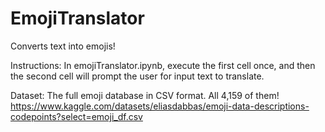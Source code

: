 # EmojiTranslator
Converts text into emojis!

Instructions: 
In emojiTranslator.ipynb, execute the first cell once, and then the second cell will prompt the user for input text to translate.

Dataset: The full emoji database in CSV format. All 4,159 of them!
https://www.kaggle.com/datasets/eliasdabbas/emoji-data-descriptions-codepoints?select=emoji_df.csv